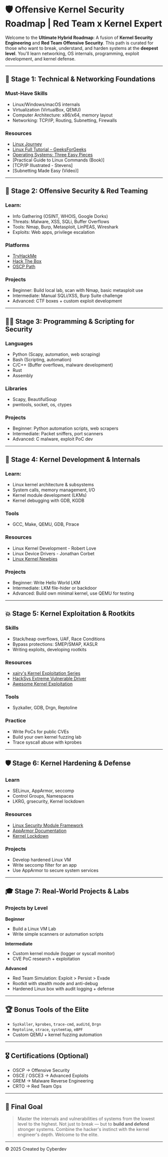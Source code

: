 
# 🛡️ Offensive Kernel Security Roadmap | Red Team x Kernel Expert

Welcome to the **Ultimate Hybrid Roadmap**: A fusion of **Kernel Security Engineering** and **Red Team Offensive Security**. This path is curated for those who want to break, understand, and harden systems at the **deepest level**. You'll learn networking, OS internals, programming, exploit development, and kernel defense.

---


## 🧩 Stage 1: Technical & Networking Foundations

### Must-Have Skills
- Linux/Windows/macOS internals
- Virtualization (VirtualBox, QEMU)
- Computer Architecture: x86/x64, memory layout
- Networking: TCP/IP, Routing, Subnetting, Firewalls

### Resources
- [Linux Journey](https://linuxjourney.com)
- [Linux Full Tutorial – GeeksForGeeks](https://www.geeksforgeeks.org/linux-tutorial/)
- [Operating Systems: Three Easy Pieces](https://pages.cs.wisc.edu/~remzi/OSTEP/)
- [Practical Guide to Linux Commands (Book)]
- [TCP/IP Illustrated - Stevens]
- [Subnetting Made Easy (Video)]

---

## 🔧 Stage 2: Offensive Security & Red Teaming

### Learn:
- Info Gathering (OSINT, WHOIS, Google Dorks)
- Threats: Malware, XSS, SQLi, Buffer Overflows
- Tools: Nmap, Burp, Metasploit, LinPEAS, Wireshark
- Exploits: Web apps, privilege escalation

### Platforms
- [TryHackMe](https://tryhackme.com)
- [Hack The Box](https://hackthebox.com)
- [OSCP Path](https://www.offensive-security.com/pwk-oscp/)

### Projects
- Beginner: Build local lab, scan with Nmap, basic metasploit use
- Intermediate: Manual SQLi/XSS, Burp Suite challenge
- Advanced: CTF boxes + custom exploit development

---

## 👨‍💻 Stage 3: Programming & Scripting for Security

### Languages
- Python (Scapy, automation, web scraping)
- Bash (Scripting, automation)
- C/C++ (Buffer overflows, malware development)
- Rust
- Assembly

### Libraries
- Scapy, BeautifulSoup
- pwntools, socket, os, ctypes

### Projects
- Beginner: Python automation scripts, web scrapers
- Intermediate: Packet sniffers, port scanners
- Advanced: C malware, exploit PoC dev

---

## 🧠 Stage 4: Kernel Development & Internals

### Learn:
- Linux kernel architecture & subsystems
- System calls, memory management, I/O
- Kernel module development (LKMs)
- Kernel debugging with GDB, KGDB

### Tools
- GCC, Make, QEMU, GDB, Ftrace

### Resources
- Linux Kernel Development - Robert Love
- Linux Device Drivers - Jonathan Corbet
- [Linux Kernel Newbies](https://kernelnewbies.org)

### Projects
- Beginner: Write Hello World LKM
- Intermediate: LKM file-hider or backdoor
- Advanced: Build own minimal kernel, use QEMU for testing

---

## 💥 Stage 5: Kernel Exploitation & Rootkits

### Skills
- Stack/heap overflows, UAF, Race Conditions
- Bypass protections: SMEP/SMAP, KASLR
- Writing exploits, developing rootkits

### Resources
- [xairy's Kernel Exploitation Series](https://xairy.io)
- [HackSys Extreme Vulnerable Driver](https://github.com/hacksysteam/HackSysExtremeVulnerableDriver)
- [Awesome Kernel Exploitation](https://github.com/MaherAzzouzi/Awesome-Kernel-Exploitation)

###  Tools
- Syzkaller, GDB, Drgn, Reptoline

### Practice
- Write PoCs for public CVEs
- Build your own kernel fuzzing lab
- Trace syscall abuse with kprobes

---

## 🛡️ Stage 6: Kernel Hardening & Defense

### Learn
- SELinux, AppArmor, seccomp
- Control Groups, Namespaces
- LKRG, grsecurity, Kernel lockdown

### Resources
- [Linux Security Module Framework](https://www.kernel.org/doc/html/latest/security/)
- [AppArmor Documentation](https://gitlab.com/apparmor/apparmor/-/wikis/Documentation)
- [Kernel Lockdown](https://www.kernel.org/doc/html/latest/admin-guide/kernel-lockdown.html)

### Projects
- Develop hardened Linux VM
- Write seccomp filter for an app
- Use AppArmor to secure system services

---

## 🎓 Stage 7: Real-World Projects & Labs

### Projects by Level

**Beginner**
- Build a Linux VM Lab
- Write simple scanners or automation scripts

**Intermediate**
- Custom kernel module (logger or syscall monitor)
- CVE PoC research + exploitation

**Advanced**
- Red Team Simulation: Exploit > Persist > Evade
- Rootkit with stealth mode and anti-debug
- Hardened Linux box with audit logging + defense

---

## 🏆 Bonus Tools of the Elite
- `Syzkaller`, `kprobes`, `trace-cmd`, `auditd`, `Drgn`
- `Reptoline`, `strace`, `systemtap`, `eBPF`
- Custom QEMU + kernel fuzzing automation

---

## 🎖 Certifications (Optional)
- OSCP → Offensive Security
- OSCE / OSCE3 → Advanced Exploits
- GREM → Malware Reverse Engineering
- CRTO → Red Team Ops

---

## 🚀 Final Goal

> Master the internals and vulnerabilities of systems from the lowest level to the highest. Not just to break — but to **build and defend** stronger systems. Combine the hacker's instinct with the kernel engineer's depth. Welcome to the elite.

---
© 2025 Created by Cyberdev
